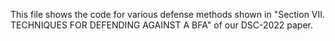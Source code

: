 This file shows the code for various defense methods shown in "Section VII. TECHNIQUES FOR DEFENDING AGAINST A BFA" of our DSC-2022 paper. 
